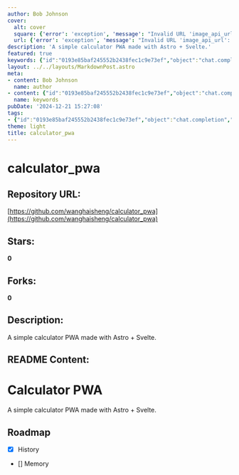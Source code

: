 ```yaml
---
author: Bob Johnson
cover:
  alt: cover
  square: {'error': 'exception', 'message': "Invalid URL 'image_api_url': No scheme supplied. Perhaps you meant https://image_api_url?"}
  url: {'error': 'exception', 'message': "Invalid URL 'image_api_url': No scheme supplied. Perhaps you meant https://image_api_url?"}
description: 'A simple calculator PWA made with Astro + Svelte.'
featured: true
keywords: {"id":"0193e85baf245552b2438fec1c9e73ef","object":"chat.completion","created":1734770143,"model":"Qwen/Qwen2.5-7B-Instruct","choices":[{"index":0,"message":{"role":"assistant","content":"### Keywords:\n- calculator\n- PWA (Progressive Web App)\n- Astro\n- Svelte\n- simple\n- history\n- memory\n\n### Tags:\n# CalculatorPWA\n# Astro\n# Svelte\n# ProgressiveWebApp"},"finish_reason":"stop"}],"usage":{"prompt_tokens":84,"completion_tokens":50,"total_tokens":134},"system_fingerprint":""}
layout: ../../layouts/MarkdownPost.astro
meta:
- content: Bob Johnson
  name: author
- content: {"id":"0193e85baf245552b2438fec1c9e73ef","object":"chat.completion","created":1734770143,"model":"Qwen/Qwen2.5-7B-Instruct","choices":[{"index":0,"message":{"role":"assistant","content":"### Keywords:\n- calculator\n- PWA (Progressive Web App)\n- Astro\n- Svelte\n- simple\n- history\n- memory\n\n### Tags:\n# CalculatorPWA\n# Astro\n# Svelte\n# ProgressiveWebApp"},"finish_reason":"stop"}],"usage":{"prompt_tokens":84,"completion_tokens":50,"total_tokens":134},"system_fingerprint":""}
  name: keywords
pubDate: '2024-12-21 15:27:08'
tags:
- {"id":"0193e85baf245552b2438fec1c9e73ef","object":"chat.completion","created":1734770143,"model":"Qwen/Qwen2.5-7B-Instruct","choices":[{"index":0,"message":{"role":"assistant","content":"### Keywords:\n- calculator\n- PWA (Progressive Web App)\n- Astro\n- Svelte\n- simple\n- history\n- memory\n\n### Tags:\n# CalculatorPWA\n# Astro\n# Svelte\n# ProgressiveWebApp"},"finish_reason":"stop"}],"usage":{"prompt_tokens":84,"completion_tokens":50,"total_tokens":134},"system_fingerprint":""}
theme: light
title: calculator_pwa
---
```


# calculator_pwa

## Repository URL: 
[https://github.com/wanghaisheng/calculator_pwa](https://github.com/wanghaisheng/calculator_pwa)

## Stars: 
**0**

## Forks: 
**0**

## Description: 
A simple calculator PWA made with Astro + Svelte.

## README Content: 
# Calculator PWA

A simple calculator PWA made with Astro + Svelte.

## Roadmap

- [x] History
- [] Memory


